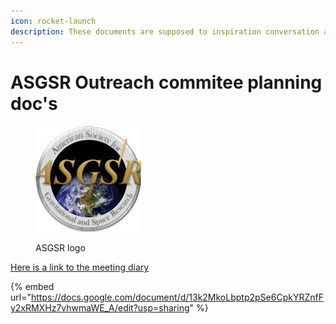 ```yaml
---
icon: rocket-launch
description: These documents are supposed to inspiration conversation and
---
```


# ASGSR Outreach commitee planning doc's



<figure><img src=".gitbook/assets/ASGSR (1).jpg" alt=""><figcaption><p>ASGSR logo</p></figcaption></figure>

[Here is a link to the meeting diary](https://docs.google.com/document/d/13k2MkoLbptp2pSe6CpkYRZnfFy2xRMXHz7vhwmaWE_A/edit?usp=sharing)

{% embed url="https://docs.google.com/document/d/13k2MkoLbptp2pSe6CpkYRZnfFy2xRMXHz7vhwmaWE_A/edit?usp=sharing" %}

&#x20;





